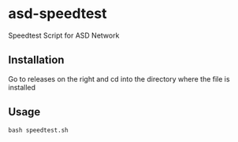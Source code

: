 # asd-speedtest
Speedtest Script for ASD Network

## Installation
Go to releases on the right and cd into the directory where the file is installed

## Usage
```
bash speedtest.sh
```

